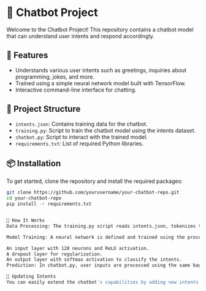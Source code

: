 # 🤖 Chatbot Project

Welcome to the Chatbot Project! This repository contains a chatbot model that can understand user intents and respond accordingly.

## 🚀 Features
- Understands various user intents such as greetings, inquiries about programming, jokes, and more.
- Trained using a simple neural network model built with TensorFlow.
- Interactive command-line interface for chatting.

## 📁 Project Structure
- `intents.json`: Contains training data for the chatbot.
- `training.py`: Script to train the chatbot model using the intents dataset.
- `chatbot.py`: Script to interact with the trained model.
- `requirements.txt`: List of required Python libraries.

## 📦 Installation

To get started, clone the repository and install the required packages:

```bash
git clone https://github.com/yourusername/your-chatbot-repo.git
cd your-chatbot-repo
pip install -r requirements.txt


📖 How It Works
Data Processing: The training.py script reads intents.json, tokenizes the user patterns, and creates a bag-of-words representation of each input. It also prepares the output labels for each intent.

Model Training: A neural network is defined and trained using the processed data. The architecture includes:

An input layer with 128 neurons and ReLU activation.
A dropout layer for regularization.
An output layer with softmax activation to classify the intents.
Prediction: In chatbot.py, user inputs are processed using the same bag-of-words method. The trained model predicts the intent of the input, and the corresponding response is selected from the intents.json.

🔄 Updating Intents
You can easily extend the chatbot's capabilities by adding new intents or modifying existing ones in the intents.json file. Make sure to retrain the model after any changes.
